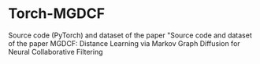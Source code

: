 # Torch-MGDCF
Source code (PyTorch) and dataset of the paper "Source code and dataset of the paper MGDCF: Distance Learning via Markov Graph Diffusion for Neural Collaborative Filtering
